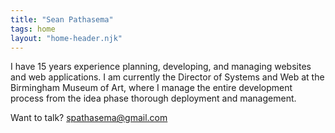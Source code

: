 ```yaml
---
title: "Sean Pathasema"
tags: home
layout: "home-header.njk"
---
```


I have 15 years experience planning, developing, and managing websites and web applications. I am currently the Director of Systems and Web at the Birmingham Museum of Art, where I manage the entire development process from the idea phase thorough deployment and management.

 Want to talk? [spathasema@gmail.com](mailto:spathasema@gmail.com)
               
